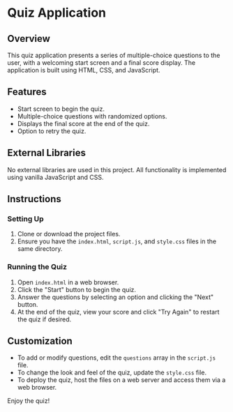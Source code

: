 # Quiz Application

## Overview
This quiz application presents a series of multiple-choice questions to the user, with a welcoming start screen and a final score display. The application is built using HTML, CSS, and JavaScript.

## Features
- Start screen to begin the quiz.
- Multiple-choice questions with randomized options.
- Displays the final score at the end of the quiz.
- Option to retry the quiz.

## External Libraries
No external libraries are used in this project. All functionality is implemented using vanilla JavaScript and CSS.

## Instructions

### Setting Up
1. Clone or download the project files.
2. Ensure you have the `index.html`, `script.js`, and `style.css` files in the same directory.

### Running the Quiz
1. Open `index.html` in a web browser.
2. Click the "Start" button to begin the quiz.
3. Answer the questions by selecting an option and clicking the "Next" button.
4. At the end of the quiz, view your score and click "Try Again" to restart the quiz if desired.

## Customization
- To add or modify questions, edit the `questions` array in the `script.js` file.
- To change the look and feel of the quiz, update the `style.css` file.
- To deploy the quiz, host the files on a web server and access them via a web browser.

Enjoy the quiz!
